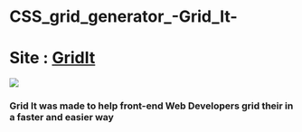 # CSS_grid_generator_-Grid_It-
<h1>Site : <a href="https://raadhasan.github.io/CSS_grid_generator_-Grid_It-/">GridIt</a></h1>
<img src="https://user-images.githubusercontent.com/72972913/112693214-4d1bc600-8e91-11eb-931f-d478ea443891.png/">

<h3>Grid It was made to help front-end Web Developers grid their in a faster and easier way</h3>
